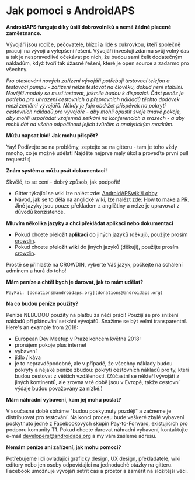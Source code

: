 # Jak pomoci s AndroidAPS

**AndroidAPS funguje díky úsilí dobrovolníků a nemá žádné placené zaměstnance.**

Vývojáři jsou rodiče, pečovatelé, blízcí a lidé s cukrovkou, kteří společně pracují na vývoji a vylepšení řešení. Vývojáři investují zdarma svůj volný čas a tak je nespravedlivé očekávat po nich, že budou sami čelit dodatečným nákladům, když tvoří tak úžasné řešení, které je open source a zadarmo pro všechny.

*Pro otestování nových zařízení vývojáři potřebují testovací telefon a testovací pumpu - zařízení nelze testovat na člověku, dokud není stabilní. Novější modely se musí testovat, jakmile budou k dispozici. Část peněz je potřeba pro uhrazení cestovních a přepravních nákladů těchto dodávek mezi zeměmi vývojářů. Někdy je fajn obdržet příspěvek na pokrytí cestovních nákladů pro vývojáře - aby mohli opustit svoje tmavé pokoje, aby mohli uspořádat vzájemná setkání na konferencích a srazech - a aby mohli dát od všeho odpočinout jejich tvůrčím a analytickým mozkům.*

**Můžu napsat kód! Jak mohu přispět?**

Yay! Podívejte se na problémy, zeptejte se na gitteru - tam je toho vždy mnoho, co je možné udělat! Najděte nejprve malý úkol a proveďte první pull request! :)

**Znám systém a můžu psát dokumentaci!**

Skvělé, to se cení - dobrý způsob, jak podpořit!

* Gitter týkající se wiki lze nalézt zde: [AndroidAPSwiki/Lobby](https://gitter.im/AndroidAPSwiki/Lobby) 
* Návod, jak se to dělá na anglické wiki, lze nalézt zde: [How to make a PR](../make-a-PR.md). Jiné jazyky jsou pouze překladem z angličtiny a nelze je upravovat z důvodů konzistence.

**Mluvím několika jazyky a chci překládat aplikaci nebo dokumentaci**

* Pokud chcete přeložit **aplikaci** do jiných jazyků (děkuji), použijte prosím [crowdin](https://translations.androidaps.org).
* Pokud chcete přeložit **wiki** do jiných jazyků (děkuji), použijte prosím [crowdin](https://wikitranslations.androidaps.org). 

Prostě se přihlaště na CROWDIN, vyberte Váš jazyk, počkejte na schálení adminem a hurá do toho!

**Mám peníze a chtěl bych je darovat, jak to mám udělat?**

    PayPal: [donations@androidaps.org](donations@androidaps.org)  
    

**Na co budou peníze použity?**

Peníze NEBUDOU použity na platbu za něčí práci! Použijí se pro snížení nákladů při plánování setkání vývojářů. Snažíme se být velmi transparentní. Here's an example from 2018:

* European Dev Meetup v Praze koncem května 2018:
* pronájem pokoje plus internet
* vybavení
* jídlo / káva
* je to nepravděpodobné, ale v případě, že všechny náklady budou pokryty a nějaké peníze zbudou: pokrytí cestovních nákladů pro ty, kteří budou cestovat z větších vzdáleností. (Zúčastní se někteří vývojáři z jiných kontinentů, ale zrovna v té době jsou v Evropě, takže cestovní výdaje budou považovány za nízké.)

**Mám náhradní vybavení, kam jej mohu poslat?**

V současné době sbíráme "budou poskytnuty později" a začneme je distribuovat pro testování. Na konci procesu bude veškeré zbylé vybavení poskytnuto jedné z Facebookových skupin Pay-to-Forward, existujících pro podporu komunity T1. Pokud chcete darovat náhradní vybavení, kontaktujte e-mail developers@androidaps.org a my vám zašleme adresu.

**Nemám peníze ani zařízení, jak mohu pomoci?**

Potřebujeme lidi ovládající grafický design, UX design, překladatele, wiki editory nebo jen osoby odpovídající na jednoduché otázky na gitteru. Facebook umožňuje vývojáři šetřit čas a prostor a zaměřit na složitější věci.